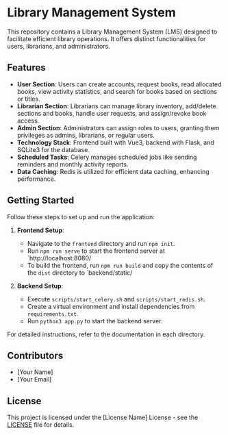 # Library Management System

This repository contains a Library Management System (LMS) designed to facilitate efficient library operations. It offers distinct functionalities for users, librarians, and administrators.

## Features

- **User Section**: Users can create accounts, request books, read allocated books, view activity statistics, and search for books based on sections or titles.
- **Librarian Section**: Librarians can manage library inventory, add/delete sections and books, handle user requests, and assign/revoke book access.
- **Admin Section**: Administrators can assign roles to users, granting them privileges as admins, librarians, or regular users.
- **Technology Stack**: Frontend built with Vue3, backend with Flask, and SQLite3 for the database.
- **Scheduled Tasks**: Celery manages scheduled jobs like sending reminders and monthly activity reports.
- **Data Caching**: Redis is utilized for efficient data caching, enhancing performance.
  
## Getting Started

Follow these steps to set up and run the application:

1. **Frontend Setup**: 
   - Navigate to the `frontend` directory and run `npm init`.
    - Run `npm run serve` to start the frontend server at `http://localhost:8080/
    - To build the frontend, run `npm run build` and copy the contents of the `dist` directory to `backend/static/

2. **Backend Setup**:
   - Execute `scripts/start_celery.sh` and `scripts/start_redis.sh`.
   - Create a virtual environment and install dependencies from `requirements.txt`.
   - Run `python3 app.py` to start the backend server.

For detailed instructions, refer to the documentation in each directory.

## Contributors

- [Your Name]
- [Your Email]

## License

This project is licensed under the [License Name] License - see the [LICENSE](LICENSE) file for details.
